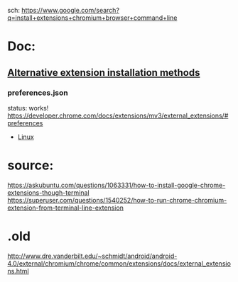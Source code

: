 sch: https://www.google.com/search?q=install+extensions+chromium+browser+command+line

# Doc:
## [Alternative extension installation methods](https://developer.chrome.com/docs/extensions/mv3/external_extensions/)

### preferences.json
status: works!
https://developer.chrome.com/docs/extensions/mv3/external_extensions/#preferences
- [Linux](https://developer.chrome.com/docs/extensions/mv3/external_extensions/#preference-linux)

# source:
https://askubuntu.com/questions/1063331/how-to-install-google-chrome-extensions-though-terminal
https://superuser.com/questions/1540252/how-to-run-chrome-chromium-extension-from-terminal-line-extension

# .old
http://www.dre.vanderbilt.edu/~schmidt/android/android-4.0/external/chromium/chrome/common/extensions/docs/external_extensions.html
